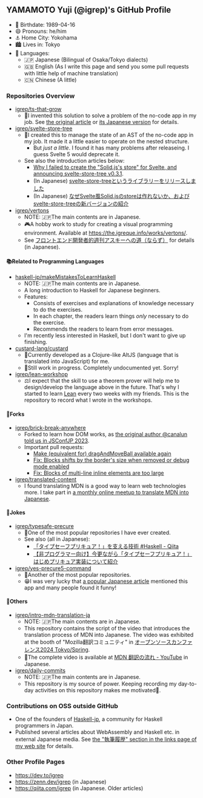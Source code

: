 ## YAMAMOTO Yuji (@igrep)'s GitHub Profile

- 🎂 Birthdate: 1989-04-16
- 😄 Pronouns: he/him
- ⚓️ Home City: Yokohama
- 🏙 Lives in: Tokyo
- 💬 Languages:
  - 🇯🇵 Japanese (Bilingual of Osaka/Tokyo dialects)
  - 🇬🇧 English (As I write this page and send you some pull requests with little help of machine translation)
  - 🇨🇳 Chinese (A little)

### Repositories Overview

- [igrep/ts-that-grow](https://github.com/igrep/ts-that-grow)
    - 🎄I invented this solution to solve a problem of the no-code app in my job. See [the original article](https://dev.to/igrep/flexiblly-extend-nested-structures-trees-that-grow-in-typescript-4347) or [its Japanese version](https://eng-blog.iij.ad.jp/archives/18900) for details.
- [igrep/svelte-store-tree](https://github.com/igrep/svelte-store-tree)
    - 🌲I created this to manage the state of an AST of the no-code app in my job. It made it a little easier to operate on the nested structure.
        - But *just a little*. I found it has many problems after releaseing. I guess Svelte 5 would deprecate it.
    - See also the introduction articles below:
        - [Why I failed to create the "Solid.js's store" for Svelte, and announcing svelte-store-tree v0.3.1](https://dev.to/igrep/why-i-failed-to-create-the-solidjss-store-for-svelte-and-announcing-svelte-store-tree-v031-1am2).
        - (In Japanese) [svelte-store-treeというライブラリーをリリースしました](https://zenn.dev/igrep/articles/2022-09-svelte-store-tree)
        - (In Japanese) [なぜSvelte風Solid.jsのstoreは作れないか、およびsvelte-store-treeの新バージョンの紹介](https://zenn.dev/igrep/articles/2022-10-svelte-store-tree)
- [igrep/vertons](https://github.com/igrep/vertons)
    - NOTE: 🇯🇵The main contents are in Japanese.
    - 🎮A hobby work to study for creating a visual programming environment. Available at <https://the.igreque.info/works/vertons/>.
    - See [フロントエンド開発者的週刊アスキーへの道（ならず）](https://zenn.dev/igrep/articles/2022-06-ascii) for details (in Japanese).

#### 📚Related to Programming Languages

- [haskell-jp/makeMistakesToLearnHaskell](https://github.com/haskell-jp/makeMistakesToLearnHaskell)
    - NOTE: 🇯🇵The main contents are in Japanese.
    - A long introduction to Haskell for Japanese beginners.
    - Features:
        - Consists of exercises and explanations of knowledge necessary to do the exercises.
        - In each chapter, the readers learn things *only* necessary to do the exercise.
        - Recommends the readers to learn from error messages.
    - I'm recently less interested in Haskell, but I don't want to give up finishing.
- [custard-lang/custard](https://github.com/custard-lang/custard)
    - 🍮Currently developed as a Clojure-like AltJS (language that is translated into JavaScript) for me.
    - 🚧Still work in progress. Completely undocumented yet. Sorry!
- [igrep/lean-workshop](https://github.com/igrep/lean-workshop)
    - ⚖️I expect that the skill to use a theorem prover will help me to design/develop the language above in the future. That's why I started to learn [Lean](https://lean-lang.org/) every two weeks with my friends. This is the repository to record what I wrote in the workshops.

#### 🍴Forks

- [igrep/brick-break-anywhere](https://github.com/igrep/brick-break-anywhere)
    - Forked to learn how DOM works, as [the original author @canalun told us in JSConfJP 2023](https://docs.google.com/presentation/d/1hjs2J4fScWcs42oJ11F9uv1iuSnb_25TEZxyJo6UlLU/edit#slide=id.g2970b3f929e_0_0).
    - Important pull requests:
        - [Make (equivalent for) dragAndMoveBall available again](https://github.com/canalun/brick-break-anywhere/pull/15)
        - [Fix: Blocks shifts by the border's size when removed or debug mode enabled](https://github.com/canalun/brick-break-anywhere/pull/17)
        - [Fix: Blocks of multi-line inline elements are too large](https://github.com/canalun/brick-break-anywhere/pull/18)
- [igrep/translated-content](https://github.com/igrep/translated-content)
    - I found translating MDN is a good way to learn web technologies more. I take part in [a monthly online meetup to translate MDN into Japanese](https://mozilla.doorkeeper.jp/).

#### 🤡Jokes

- [igrep/typesafe-precure](https://github.com/igrep/typesafe-precure)
    - 🌟One of the most popular repositories I have ever created.
    - See also (all in Japanese):
        - [「タイプセーフプリキュア！」を支える技術 #Haskell - Qiita](https://qiita.com/igrep/items/5496fa405fae00b5a737)
        - [【非プログラマー向け】今更ながら「タイプセーフプリキュア！」はじめプリキュア実装について紹介](https://zenn.dev/igrep/articles/2022-10-precure)
- [igrep/yes-precure5-command](https://github.com/igrep/yes-precure5-command)
    - 🌟Another of the most popular repositories.
    - 😁I was very lucky that [a popular Japanese article](https://qiita.com/greymd/items/a4ecf8e70f11eb1e5f72) mentioned this app and many people found it funny!

#### 💬Others

- [igrep/intro-mdn-translation-ja](https://github.com/igrep/intro-mdn-translation-ja)
    - NOTE: 🇯🇵The main contents are in Japanese.
    - This repository contains the script of the video that introduces the translation process of MDN into Japanese. The video was exhibited at the booth of "Mozilla翻訳コミュニティ" in [オープンソースカンファレンス2024 Tokyo/Spring](https://event.ospn.jp/osc2024-spring/).
    - 🎥The complete video is available at [MDN 翻訳の流れ - YouTube](https://www.youtube.com/watch?v=KxMmm98emKw) in Japanese.
- [igrep/daily-commits](https://github.com/igrep/daily-commits)
    - NOTE: 🇯🇵The main contents are in Japanese.
    - This repository is my source of power. Keeping recording my day-to-day activities on this repository makes me motivated💪.

### Contributions on OSS outside GitHub

- One of the founders of [Haskell-jp](https://haskell.jp/), a community for Haskell programmers in Japan.
- Published several articles about WebAssembly and Haskell etc. in external Japanese media. See [the "執筆履歴" section in the links page of my web site](https://the.igreque.info/posts/-links#%E5%9F%B7%E7%AD%86%E5%B1%A5%E6%AD%B4) for details.

### Other Profile Pages

- <https://dev.to/igrep>
- <https://zenn.dev/igrep> (in Japanese)
- <https://qiita.com/igrep> (in Japanese. Older articles)
